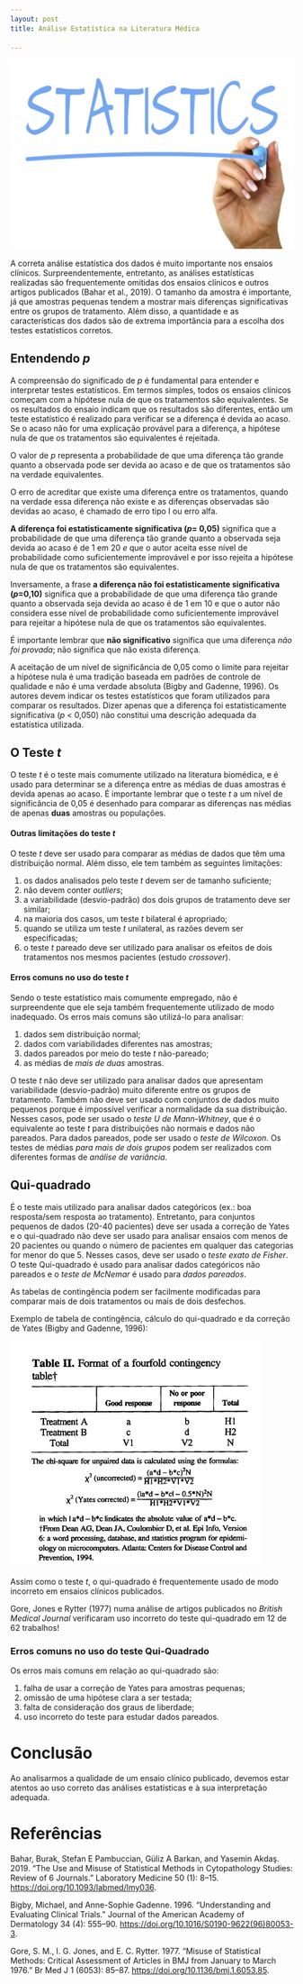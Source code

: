 ```yaml
---
layout: post
title: Análise Estatística na Literatura Médica

---
```

![](/images/statistics.jpg)

A correta análise estatística dos dados é muito importante nos ensaios clínicos. Surpreendentemente, entretanto, as análises estatísticas realizadas são frequentemente omitidas dos ensaios clínicos e outros artigos publicados (Bahar et al., 2019).
O tamanho da amostra é importante,  já que amostras pequenas tendem a mostrar mais diferenças significativas entre os grupos de tratamento. Além disso, a quantidade e as características dos dados são de extrema importância para a escolha dos testes estatísticos corretos.



## Entendendo *p*

A compreensão do significado de *p* é fundamental para entender e interpretar testes estatísticos.
Em termos simples, todos os ensaios clínicos começam com a hipótese nula de que os tratamentos são equivalentes. Se os resultados do ensaio indicam que os resultados são diferentes, então um teste estatístico é realizado para verificar se a diferença é devida ao acaso. Se o acaso não for uma explicação provável para a diferença, a hipótese nula de que os tratamentos são equivalentes é rejeitada.

O valor de *p* representa a probabilidade de que uma diferença tão grande quanto a observada pode ser devida ao acaso e de que os tratamentos são na verdade equivalentes.

O erro de acreditar que existe uma diferença entre os tratamentos, quando na verdade essa diferença não existe e as diferenças observadas são devidas ao acaso, é chamado de erro tipo I ou erro alfa.

 **A diferença foi estatisticamente significativa (*p*= 0,05)** significa que a probabilidade de que uma diferença tão grande quanto a observada seja devida ao acaso é de 1 em 20 *e* que o autor aceita esse nível de probabilidade como suficientemente improvável e por isso rejeita a hipótese nula de que os tratamentos são equivalentes.
 
Inversamente, a frase **a diferença não foi estatisticamente significativa (*p*=0,10)** significa que a probabilidade de que uma diferença tão grande quanto a observada seja devida ao acaso é de 1 em 10 e que o autor não considera esse nível de probabilidade como suficientemente improvável para rejeitar a hipótese nula de que os tratamentos são equivalentes.

É importante lembrar que **não significativo** significa que  uma diferença *não foi provada*; não significa que não exista diferença.

 A aceitação de um nível de significância de 0,05 como o limite para rejeitar a hipótese nula é uma tradição baseada em padrões de controle de qualidade e não é uma verdade absoluta (Bigby and Gadenne, 1996).
Os autores devem indicar os testes estatísticos que foram utilizados para comparar os resultados. Dizer apenas que a diferença foi estatisticamente significativa (*p* < 0,050) não constitui uma descrição adequada da estatística utilizada.



## O Teste *t*

O teste *t* é o teste mais comumente utilizado na literatura biomédica, e é usado para determinar se a diferença entre as médias de duas amostras é devida apenas ao acaso.
É importante lembrar que o  teste *t* a um nível de significância de 0,05 é desenhado para comparar as diferenças nas médias de apenas **duas** amostras ou populações.

#### Outras limitações do teste *t*

O teste *t* deve ser usado para comparar as médias de dados que têm uma distribuição normal. 
Além disso, ele tem também as seguintes limitações:

1. os dados analisados pelo teste *t* devem ser de tamanho suficiente;
1. não devem conter *outliers*;
1. a variabilidade (desvio-padrão) dos dois grupos de tratamento deve ser similar;
1. na maioria dos casos, um teste *t* bilateral é apropriado;
1. quando se utiliza um teste *t* unilateral, as razões devem ser especificadas;
1. o teste *t* pareado deve ser utilizado para analisar os efeitos de dois tratamentos nos mesmos pacientes (estudo *crossover*).



#### Erros comuns no uso do teste *t*

Sendo o teste estatístico mais comumente empregado, não é surpreendente que ele seja também frequentemente utilizado de modo inadequado. 
Os erros mais comuns são utilizá-lo para analisar:

1. dados sem distribuição normal;
1. dados com variabilidades diferentes nas amostras;
1. dados pareados por meio do  teste *t* não-pareado;
1. as médias de _mais de duas_ amostras.

O teste *t* não deve ser utilizado para analisar dados que apresentam variabilidade (desvio-padrão) muito diferente entre os grupos de tratamento. 
Também não deve ser usado com conjuntos de dados muito pequenos porque é impossível verificar a normalidade da sua distribuição. Nesses casos, pode ser usado o _teste U de Mann-Whitney_, que é o equivalente ao teste *t* para distribuições não normais e dados não pareados. Para dados pareados, pode ser usado o _teste de Wilcoxon_.
 Os testes de médias *para mais de dois grupos*  podem ser realizados com diferentes formas de _análise de variância_.


## Qui-quadrado

É o teste mais utilizado para analisar dados categóricos (ex.: boa resposta/sem resposta ao tratamento).
Entretanto, para conjuntos pequenos de dados (20-40 pacientes) deve ser usada a correção de Yates e o qui-quadrado não deve ser usado para analisar ensaios com menos de 20 pacientes ou quando o número de pacientes em qualquer das categorias for menor do que 5. Nesses casos, deve ser usado o *teste exato de Fisher*.
O teste Qui-quadrado é usado para analisar dados categóricos não pareados e o  _teste de McNemar_  é usado para _dados pareados_.

As tabelas de contingência podem ser facilmente modificadas para comparar mais de dois tratamentos ou mais de dois desfechos.

Exemplo de tabela de contingência, cálculo do qui-quadrado e da correção de Yates (Bigby and Gadenne, 1996):

![Exemplo de tabela de contingência, cálculo do qui-quadrado e da correção de Yates (Bigby and Gadenne, 1996).](/images/conttable.png)

 Assim como o teste *t*, o qui-quadrado é frequentemente usado de modo incorreto em ensaios clínicos publicados.

Gore, Jones e Rytter (1977) numa análise de artigos publicados no *British Medical Journal* verificaram uso incorreto do teste qui-quadrado em 12 de 62 trabalhos!


### Erros comuns no uso do teste Qui-Quadrado

Os erros mais comuns em relação ao qui-quadrado são:

1. falha de usar a correção de Yates para amostras pequenas;
1. omissão de uma hipótese clara a ser testada;
1. falta de consideração dos graus de liberdade;
1. uso incorreto do teste para estudar dados pareados.


# Conclusão

 Ao analisarmos a qualidade de um ensaio clínico publicado, devemos estar atentos ao uso correto das análises estatísticas e à sua interpretação adequada.
 

# Referências

Bahar, Burak, Stefan E Pambuccian, Güliz A Barkan, and Yasemin Akdaş. 2019. “The Use and Misuse of Statistical Methods in Cytopathology Studies: Review of 6 Journals.” Laboratory Medicine 50 (1): 8–15. https://doi.org/10.1093/labmed/lmy036.

Bigby, Michael, and Anne-Sophie Gadenne. 1996. “Understanding and Evaluating Clinical Trials.” Journal of the American Academy of Dermatology 34 (4): 555–90. https://doi.org/10.1016/S0190-9622(96)80053-3.

Gore, S. M., I. G. Jones, and E. C. Rytter. 1977. “Misuse of Statistical Methods: Critical Assessment of Articles in BMJ from January to March 1976.” Br Med J 1 (6053): 85–87. https://doi.org/10.1136/bmj.1.6053.85.













